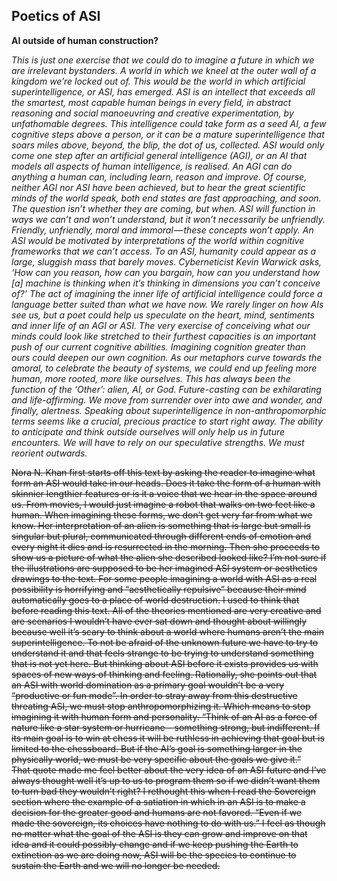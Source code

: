 ## Poetics of ASI

**AI outside of human construction?**



_This is just one exercise that we could do to imagine a future in which we are irrelevant bystanders. A world in which we kneel at the outer wall of a kingdom we’re locked out of. This would be the world in which artificial superintelligence, or ASI, has emerged.
ASI is an intellect that exceeds all the smartest, most capable human beings in every field, in abstract reasoning and social manoeuvring and creative experimentation, by unfathomable degrees. This intelligence could take form as a seed AI, a few cognitive steps above a person, or it can be a mature superintelligence that soars miles above, beyond, the blip, the dot of us, collected.
ASI would only come one step after an artificial general intelligence (AGI), or an AI that models all aspects of human intelligence, is realised. An AGI can do anything a human can, including learn, reason and improve. Of course, neither AGI nor ASI have been achieved, but to hear the great scientific minds of the world speak, both end states are fast approaching, and soon. The question isn’t whether they are coming, but when.
ASI will function in ways we can’t and won’t understand, but it won’t necessarily be unfriendly. Friendly, unfriendly, moral and immoral — these concepts won’t apply. An ASI would be motivated by interpretations of the world within cognitive frameworks that we can’t access. To an ASI, humanity could appear as a large, sluggish mass that barely moves. Cyberneticist Kevin Warwick asks, ‘How can you reason, how can you bargain, how can you understand how [a] machine is thinking when it’s thinking in dimensions you can’t conceive of?’
The act of imagining the inner life of artificial intelligence could force a language better suited than what we have now. We rarely linger on how AIs see us, but a poet could help us speculate on the heart, mind, sentiments and inner life of an AGI or ASI. The very exercise of conceiving what our minds could look like stretched to their furthest capacities is an important push of our current cognitive abilities. Imagining cognition greater than ours could deepen our own cognition.
As our metaphors curve towards the amoral, to celebrate the beauty of systems, we could end up feeling more human, more rooted, more like ourselves. This has always been the function of the ‘Other’: alien, AI, or God. Future-casting can be exhilarating and life-affirming. We move from surrender over into awe and wonder, and finally, alertness. Speaking about superintelligence in non-anthropomorphic terms seems like a crucial, precious practice to start right away. The ability to anticipate and think outside ourselves will only help us in future encounters. We will have to rely on our speculative strengths. We must reorient outwards._


~~Nora N. Khan first starts off this text by asking the reader to imagine what form an ASI would take in our heads. Does it take the form of a human with skinnier lengthier features or is it a voice that we hear in the space around us. From movies, I would just imagine a robot that walks on two feet like a human. When imagining these forms, we don’t get very far from what we know. Her interpretation of an alien is something that is large but small is singular but plural, communicated through different ends of emotion and every night it dies and is resurrected in the morning. Then she proceeds to show us a picture of what the alien she described looked like? I’m not sure if the illustrations are supposed to be her imagined ASI system or aesthetics drawings to the text.
For some people imagining a world with ASI as a real possibility is horrifying and “aesthetically repulsive” because their mind automatically goes to a place of world destruction. I used to think that before reading this text. All of the theories mentioned are very creative and are scenarios I wouldn’t have ever sat down and thought about willingly because well it’s scary to think about a world where humans aren’t the main superintelligence. To not be afraid of the unknown future we have to try to understand it and that feels strange to be trying to understand something that is not yet here. But thinking about ASI before it exists provides us with spaces of new ways of thinking and feeling. Rationally, she points out that an ASI with world domination as a primary goal wouldn’t be a very “productive or fun mode”. In order to stray away from this destructive threating ASI, we must stop anthropomorphizing it. Which means to stop imagining it with human form and personality. “Think of an AI as a force of nature like a star system or hurricane – something strong, but indifferent. If its main goal is to win at chess it will be ruthless in achieving that goal but is limited to the chessboard. But if the AI’s goal is something larger in the physically world, we must be very specific about the goals we give it.”\
That quote made me feel better about the very idea of an ASI future and I’ve always thought well it’s up to us to program them so if we didn’t want them to turn bad they wouldn’t right? I rethought this when I read the Sovereign section where the example of a satiation in which in an ASI is to make a decision for the greater good and humans are not favored. “Even if we made the sovereign, its choices have nothing to do with us.” I feel as though no matter what the goal of the ASI is they can grow and improve on that idea and it could possibly change and if we keep pushing the Earth to extinction as we are doing now, ASI will be the species to continue to sustain the Earth and we will no longer be needed.~~
